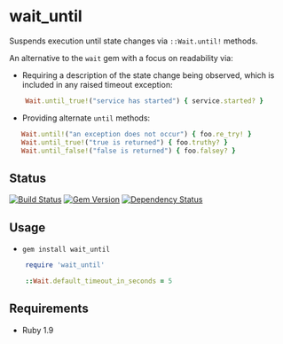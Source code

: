 wait_until
============

Suspends execution until state changes via ```::Wait.until!``` methods.

An alternative to the ```wait``` gem with a focus on readability via:

* Requiring a description of the state change being observed, which is included in any raised timeout exception:

```ruby
    Wait.until_true!("service has started") { service.started? }
```

* Providing alternate ```until``` methods:

```ruby
   Wait.until!("an exception does not occur") { foo.re_try! }
   Wait.until_true!("true is returned") { foo.truthy? }
   Wait.until_false!("false is returned") { foo.falsey? }
```

Status
------

[![Build Status](https://travis-ci.org/MYOB-Technology/wait_until.png)](https://travis-ci.org/MYOB-Technology/wait_until)
[![Gem Version](https://badge.fury.io/rb/wait_until.png)](http://badge.fury.io/rb/wait_until)
[![Dependency Status](https://gemnasium.com/MYOB-Technology/wait_until.png)](https://gemnasium.com/MYOB-Technology/wait_until)

Usage
-----

* ```gem install wait_until```

```ruby
    require 'wait_until'

    ::Wait.default_timeout_in_seconds = 5
```

Requirements
------------

* Ruby 1.9
